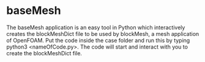 # baseMesh
The baseMesh application is an easy tool in Python which interactively creates the blockMeshDict file
to be used by blockMesh, a mesh application of OpenFOAM.
Put the code inside the case folder and run this by typing python3 <nameOfCode.py>.
The code will start and interact with you to create the blockMeshDict file.
